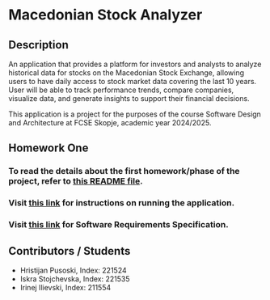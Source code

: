 # Macedonian Stock Analyzer

## Description

An application that provides a platform for investors and analysts to analyze historical data for stocks on the
Macedonian Stock Exchange, allowing users to have daily access to stock market data covering the last 10 years. User
will be able to track performance trends, compare companies, visualize data, and generate insights to support their
financial decisions.

This application is a project for the purposes of the course Software Design and Architecture at FCSE Skopje, academic
year 2024/2025.

## Homework One

### To read the details about the first homework/phase of the project, refer to [this README file](./homework_one/README.md).
### Visit [this link](https://github.com/pusoski/sda-mse/blob/main/homework_one/README.md#steps-for-running-the-application) for instructions on running the application.
### Visit [this link](https://github.com/pusoski/sda-mse/blob/main/docs/SRS.md#software-requirements-specification) for Software Requirements Specification.

## Contributors / Students

- Hristijan Pusoski, Index: 221524
- Iskra Stojchevska, Index: 221535
- Irinej Ilievski, Index: 211554